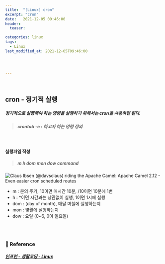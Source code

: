 ```yaml
---
title:  "[Linux] cron"
excerpt: "cron"
date:   2021-12-05 09:46:00 
header:
  teaser:

categories: linux
tags:
  - Linux
last_modified_at: 2021-12-05T09:46:00




---
```


<br/>

## cron - 정기적 실행

##### 정기적으로 실행해야 하는 명령을 실행하기 위해서는 cron을 사용하면 된다.

> ##### crontab -e  : 하고자 하는 명령 정의

<br/>

#### 실행파일 작성

> ##### m h dom mon dow command 

![Claus Ibsen (@davsclaus) riding the Apache Camel: Apache Camel 2.12 - Even  easier cron scheduled routes](http://2.bp.blogspot.com/--d9V7XzD9aU/UgzRLNXIgSI/AAAAAAAAAcM/cIzUHV665v0/s1600/cron.png)

- m : 분의 주기, 10이면 매시간 10분, /10이면 10분에 1번
- h : *이면 시간과는 상관없이 실행, 1이면 1시에 실행
- dom : (day of month), 매달 며칠에 실행하는지
- mon : 몇월에 실행하는지
- dow : 요일 (0~6, 0이 일요일)

<br/>

<br/>

### 📔 Reference

##### [인프런 - 생활코딩 - Linux](https://www.inflearn.com/course/%EC%83%9D%ED%99%9C%EC%BD%94%EB%94%A9-%EB%A6%AC%EB%88%85%EC%8A%A4-%EA%B0%95%EC%A2%8C/dashboard)


